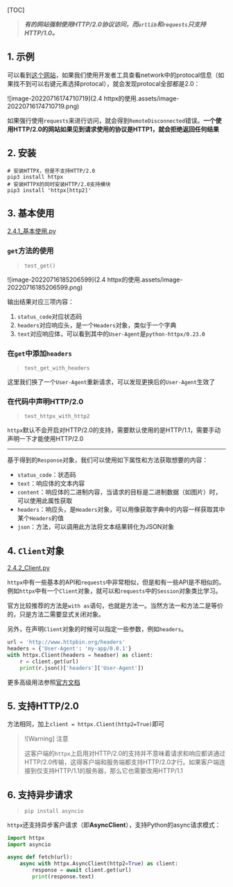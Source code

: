 [TOC]

>  ***有的网站强制使用HTTP/2.0协议访问，而`urllib`和`requests`只支持HTTP/1.0。***

## 1. 示例

可以看到[这个网站](https://spa16.scrape.center/)，如果我们使用开发者工具查看network中的protocal信息（如果找不到可以右键元素选择protocal），就会发现protocal全部都是2.0：

![image-20220716174710719](2.4 httpx的使用.assets/image-20220716174710719.png)

如果强行使用`requests`来进行访问，就会得到`RemoteDisconnected`错误。**一个使用HTTP/2.0的网站如果见到请求使用的协议是HTTP1，就会拒绝返回任何结果**



## 2. 安装

```shell
# 安装HTTPX，但是不支持HTTP/2.0
pip3 install httpx
# 安装HTTPX的同时安装HTTP/2.0支持模块
pip3 install 'httpx[http2]'
```

## 3. 基本使用

[2.4.1_基本使用.py](https://github.com/LiuYuan-SHU/MyNotes/blob/523755ec81e7a77e018bfe98e90c8f6040f1a5ad/Crawler%20with%20Python3/Python3%20web%20crawler%20development%20practice%EF%BC%88Edition2%EF%BC%89%20-%20Cui%20Qingcai/2_use_of_basic_libraries/2.4/2.4.1_%E5%9F%BA%E6%9C%AC%E4%BD%BF%E7%94%A8.py)

### `get`方法的使用

> `test_get()`

![image-20220716185206599](2.4 httpx的使用.assets/image-20220716185206599.png)

输出结果对应三项内容：

1. `status_code`对应状态码
2. `headers`对应响应头，是一个`Headers`对象，类似于一个字典
3. `text`对应响应体，可以看到其中的`User-Agent`是`python-httpx/0.23.0`

### 在`get`中添加`headers`

> `test_get_with_headers`

这里我们换了一个`User-Agent`重新请求，可以发现更换后的`User-Agent`生效了

### 在代码中声明HTTP/2.0

> `test_httpx_with_http2`

`httpx`默认不会开启对HTTP/2.0的支持，需要默认使用的是HTTP/1.1，需要手动声明一下才能使用HTTP/2.0

******

基于得到的`Response`对象，我们可以使用如下属性和方法获取想要的内容：

* `status_code`：状态码
* `text`：响应体的文本内容
* `content`：响应体的二进制内容，当请求的目标是二进制数据（如图片）时，可以使用此属性获取
* `headers`：响应头，是`Headers`对象，可以用像获取字典中的内容一样获取其中某个`Headers`的值
* `json`：方法，可以调用此方法将文本结果转化为JSON对象

## 4. `Client`对象

[2.4.2_Client.py](https://github.com/LiuYuan-SHU/MyNotes/blob/e39778c6c771e5dbfa09a6fe5d2c41284537e2f2/Crawler%20with%20Python3/Python3%20web%20crawler%20development%20practice%EF%BC%88Edition2%EF%BC%89%20-%20Cui%20Qingcai/2_use_of_basic_libraries/2.4/2.4.2_Client.py)

`httpx`中有一些基本的API和`requests`中非常相似，但是和有一些API是不相似的。例如`httpx`中有一个`Client`对象，就可以和`requests`中的`Session`对象类比学习。

官方比较推荐的方法是`with as`语句，也就是方法一。当然方法一和方法二是等价的，只是方法二需要显式关闭对象。

另外，在声明`Client`对象的时候可以指定一些参数，例如`headers`。

```python
url = 'http://www.httpbin.org/headers'
headers = {'User-Agent': 'my-app/0.0.1'}
with httpx.Client(headers = headser) as client:
    r = client.get(url)
    print(r.json()['headers']['User-Agent'])
```

更多高级用法参照[官方文档](https://www,python-httpx.org/advanced)

## 5. 支持HTTP/2.0

方法相同，加上`client = httpx.Client(http2=True)`即可

> ![Warning] 注意
>
> 这客户端的`httpx`上启用对HTTP/2.0的支持并不意味着请求和响应都讲通过HTTP/2.0传输，这得客户端和服务端都支持HTTP/2.0才行。如果客户端连接到仅支持HTTP/1.1的服务器，那么它也需要改用HTTP/1.1

## 6. 支持异步请求

> `pip install asyncio`

`httpx`还支持异步客户请求（即**AsyncClient**），支持Python的async请求模式：

```python
import httpx
import asyncio

async def fetch(url):
    async with httpx.AsyncClient(http2=True) as client:
		response = await client.get(url)
        print(response.text)
```



